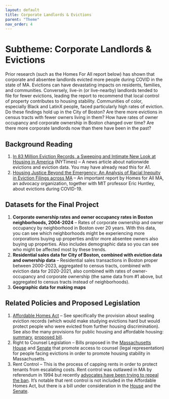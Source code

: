 ```yaml
---
layout: default
title: Corporate Landlords & Evictions
parent: "Theme"
nav_order: 4
---
```


# Subtheme: Corporate Landlords & Evictions

Prior research (such as the Homes For All report below) has shown that corporate and absentee landlords evicted more people during COVID in the state of MA. Evictions can have devastating impacts on residents, families, and communities. Conversely, live-in (or live-nearby) landlords tended to file for fewer evictions, leading the report to recommend that local control of property contributes to housing stability. Communities of color, especially Black and LatinX people, faced particularly high rates of eviction. Do these findings hold up in the City of Boston? Are there more evictions in census tracts with fewer owners living in them? How have rates of owner occupancy and corporate ownership in Boston changed over time? Are there more corporate landlords now than there have been in the past?

## Background Reading

1. [In 83 Million Eviction Records, a Sweeping and Intimate New Look at Housing in America](https://www.nytimes.com/interactive/2018/04/07/upshot/millions-of-eviction-records-a-sweeping-new-look-at-housing-in-america.html?smid=pl-share) (NYTimes) – A news article about nationwide evictions and eviction data. You may have already read this for A1.
2. [Housing Justice Beyond the Emergency: An Analysis of Racial Inequity in Eviction Filings across MA](https://www.homesforallmass.org/covid-evictions-report/hfamass-covid-evictions-report-short-03-22-screen-rfs.pdf) – An important report by Homes for All MA, an advocacy organization, together with MIT professor Eric Huntley, about evictions during COVID-19.

## Datasets for the Final Project

1. **Corporate ownership rates and owner occupancy rates in Boston neighborhoods, 2004-2024** – Rates of corporate ownership and owner occupancy by neighborhood in Boston over 20 years. With this data, you can see which neighborhoods might be experiencing more corporations buying up properties and/or more absentee owners also buying up properties. Also includes demographic data so you can see who might be affected most by these trends.
2. **Residential sales data for City of Boston, combined with eviction data and ownership data** – Residential sales transactions in Boston proper between 2000-2023, aggregated to census tracts, combined with eviction data for 2020-2021, also combined with rates of owner-occupancy and corporate ownership (the same data from #1 above, but aggregated to census tracts instead of neighborhoods).
3. **Geographic data for making maps**

## Related Policies and Proposed Legislation

1. [Affordable Homes Act](https://www.mass.gov/news/healey-driscoll-administration-unveils-4-billion-affordable-homes-act-to-increase-production-and-lower-costs) – See specifically the provision about sealing eviction records (which would make studying evictions hard but would protect people who were evicted from further housing discrimination). See also the many provisions for public housing and affordable housing: [summary](https://www.mass.gov/doc/affordable-homes-act-fact-sheet/download?_ga=2.142434418.1100113556.1703004628-238076166.1695042993&_gl=1%2A1y7afhd%2A_ga%2AMjM4MDc2MTY2LjE2OTUwNDI5OTM.%2A_ga_MCLPEGW7WM%2AMTcwMzE3NjI3MC40LjAuMTcwMzE3NjI3MC4wLjAuMA..), [proposed bill](https://malegislature.gov/Bills/192/H1377).
2. Right to Counsel Legislation – Bills proposed in the [Massachusetts House](https://malegislature.gov/Bills/193/HD3657) and [Senate](https://malegislature.gov/Bills/193/SD1082) that promote access to counsel (legal representation) for people facing evictions in order to promote housing stability in Massachusetts.
3. Rent Control – This is the process of capping rents in order to protect tenants from escalating costs. Rent control was outlawed in MA by referendum in 1994 but recently [advocates have been trying to repeal the ban](https://www.homesforallmass.org/rentcontrol/). It’s notable that rent control is not included in the Affordable Homes Act, but there is a bill under consideration in the [House](https://malegislature.gov/Bills/193/H2103) and the [Senate](https://malegislature.gov/Bills/193/S1299).
